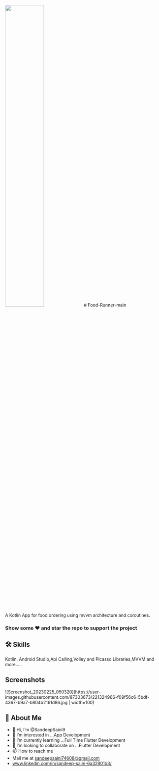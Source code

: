 <img src="https://user-images.githubusercontent.com/87303673/221324966-f09f56c6-5bdf-4367-b9a7-b804b2161d86.jpg" width=50% height=50%>
# Food-Runner-main

A Kotlin App for food ordering using mvvm architecture and coroutines.

### Show some ❤️ and star the repo to support the project

## 🛠 Skills
Kotlin, Android Studio,Api Calling,Volley and Picasso Libraries,MVVM and more.....

## Screenshots

<p float="right">
![Screenshot_20230225_050320](https://user-images.githubusercontent.com/87303673/221324966-f09f56c6-5bdf-4367-b9a7-b804b2161d86.jpg | width=100)
</p>

## 🚀 About Me
- 👋 Hi, I’m @SandeepSaini9
- 👀 I’m interested in ...App Development
- 🌱 I’m currently learning ...Full Time Flutter Development
- 💞️ I’m looking to collaborate on ...Flutter Development
- 📫 How to reach me 
- Mail me at sandeepsaini74608@gmail.com
- www.linkedin.com/in/sandeep-saini-6a32801b3/
